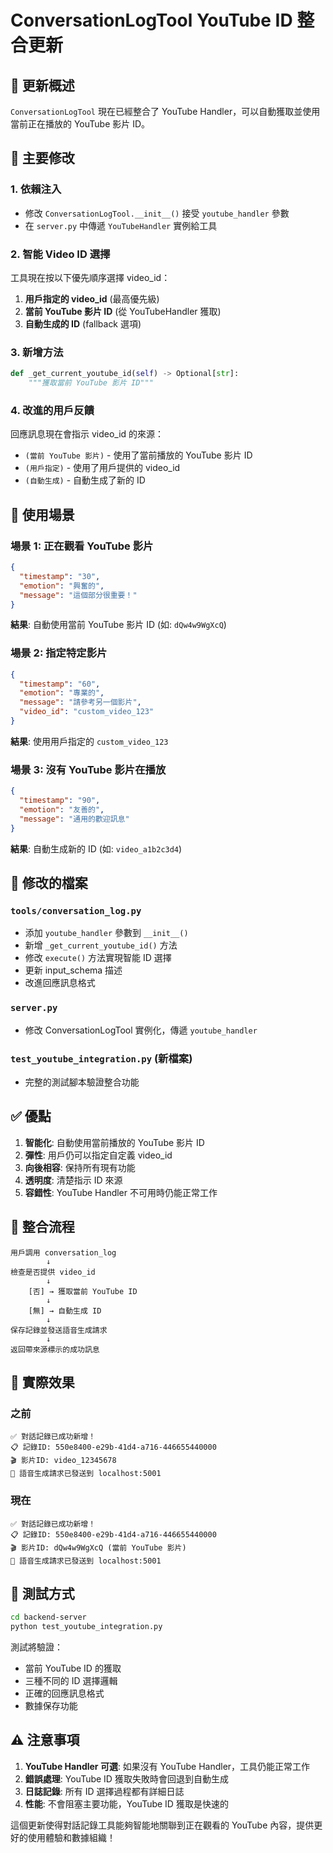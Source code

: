# ConversationLogTool YouTube ID 整合更新

## 🎯 更新概述

`ConversationLogTool` 現在已經整合了 YouTube Handler，可以自動獲取並使用當前正在播放的 YouTube 影片 ID。

## 🔧 主要修改

### 1. **依賴注入**
- 修改 `ConversationLogTool.__init__()` 接受 `youtube_handler` 參數
- 在 `server.py` 中傳遞 `YouTubeHandler` 實例給工具

### 2. **智能 Video ID 選擇**
工具現在按以下優先順序選擇 video_id：

1. **用戶指定的 video_id** (最高優先級)
2. **當前 YouTube 影片 ID** (從 YouTubeHandler 獲取)
3. **自動生成的 ID** (fallback 選項)

### 3. **新增方法**
```python
def _get_current_youtube_id(self) -> Optional[str]:
    """獲取當前 YouTube 影片 ID"""
```

### 4. **改進的用戶反饋**
回應訊息現在會指示 video_id 的來源：
- `(當前 YouTube 影片)` - 使用了當前播放的 YouTube 影片 ID
- `(用戶指定)` - 使用了用戶提供的 video_id
- `(自動生成)` - 自動生成了新的 ID

## 📝 使用場景

### 場景 1: 正在觀看 YouTube 影片
```json
{
  "timestamp": "30",
  "emotion": "興奮的",
  "message": "這個部分很重要！"
}
```
**結果**: 自動使用當前 YouTube 影片 ID (如: `dQw4w9WgXcQ`)

### 場景 2: 指定特定影片
```json
{
  "timestamp": "60", 
  "emotion": "專業的",
  "message": "請參考另一個影片",
  "video_id": "custom_video_123"
}
```
**結果**: 使用用戶指定的 `custom_video_123`

### 場景 3: 沒有 YouTube 影片在播放
```json
{
  "timestamp": "90",
  "emotion": "友善的", 
  "message": "通用的歡迎訊息"
}
```
**結果**: 自動生成新的 ID (如: `video_a1b2c3d4`)

## 🔄 修改的檔案

### `tools/conversation_log.py`
- 添加 `youtube_handler` 參數到 `__init__()`
- 新增 `_get_current_youtube_id()` 方法
- 修改 `execute()` 方法實現智能 ID 選擇
- 更新 input_schema 描述
- 改進回應訊息格式

### `server.py`
- 修改 ConversationLogTool 實例化，傳遞 `youtube_handler`

### `test_youtube_integration.py` (新檔案)
- 完整的測試腳本驗證整合功能

## ✅ 優點

1. **智能化**: 自動使用當前播放的 YouTube 影片 ID
2. **彈性**: 用戶仍可以指定自定義 video_id
3. **向後相容**: 保持所有現有功能
4. **透明度**: 清楚指示 ID 來源
5. **容錯性**: YouTube Handler 不可用時仍能正常工作

## 🔗 整合流程

```
用戶調用 conversation_log
        ↓
檢查是否提供 video_id
        ↓
    [否] → 獲取當前 YouTube ID
        ↓
    [無] → 自動生成 ID
        ↓
保存記錄並發送語音生成請求
        ↓
返回帶來源標示的成功訊息
```

## 🚀 實際效果

### 之前
```
✅ 對話記錄已成功新增！
📋 記錄ID: 550e8400-e29b-41d4-a716-446655440000
🎬 影片ID: video_12345678
🎵 語音生成請求已發送到 localhost:5001
```

### 現在
```
✅ 對話記錄已成功新增！
📋 記錄ID: 550e8400-e29b-41d4-a716-446655440000  
🎬 影片ID: dQw4w9WgXcQ (當前 YouTube 影片)
🎵 語音生成請求已發送到 localhost:5001
```

## 🧪 測試方式

```bash
cd backend-server
python test_youtube_integration.py
```

測試將驗證：
- 當前 YouTube ID 的獲取
- 三種不同的 ID 選擇邏輯
- 正確的回應訊息格式
- 數據保存功能

## ⚠️ 注意事項

1. **YouTube Handler 可選**: 如果沒有 YouTube Handler，工具仍能正常工作
2. **錯誤處理**: YouTube ID 獲取失敗時會回退到自動生成
3. **日誌記錄**: 所有 ID 選擇過程都有詳細日誌
4. **性能**: 不會阻塞主要功能，YouTube ID 獲取是快速的

這個更新使得對話記錄工具能夠智能地關聯到正在觀看的 YouTube 內容，提供更好的使用體驗和數據組織！